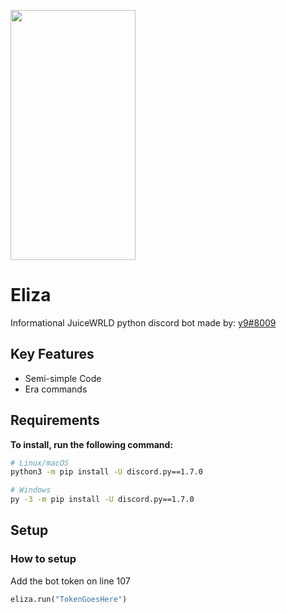 <img src="https://repository-images.githubusercontent.com/518674596/63d2ed24-258c-4d2c-a07d-42e59639b83e"
width="200"
height="400" />

Eliza
=======
Informational JuiceWRLD python discord bot made by: [y9#8009](https://discord.com/users/869395298626187324)

Key Features
------------

- Semi-simple Code
- Era commands

Requirements
----------

**To install, run the following command:**

``` sh
# Linux/macOS
python3 -m pip install -U discord.py==1.7.0

# Windows
py -3 -m pip install -U discord.py==1.7.0
```
Setup
-------------

### How to setup
Add the bot token on line 107
``` py
eliza.run("TokenGoesHere")
```
